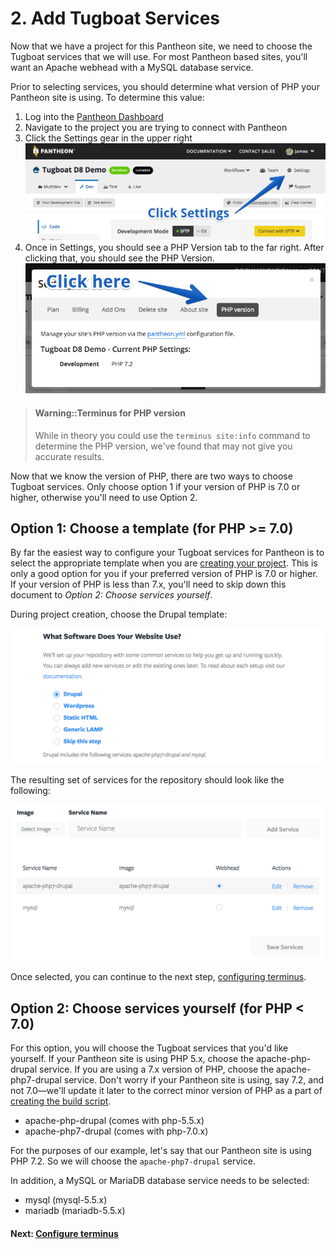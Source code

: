 # 2. Add Tugboat Services

Now that we have a project for this Pantheon site, we need to choose the Tugboat
services that we will use. For most Pantheon based sites, you'll want an Apache
webhead with a MySQL database service.

Prior to selecting services, you should determine what version of PHP your
Pantheon site is using. To determine this value:

1. Log into the [Pantheon Dashboard](https://dashboard.pantheon.io)
1. Navigate to the project you are trying to connect with Pantheon
1. Click the Settings gear in the upper right
   ![Click on Settings in Pantheon Dashboard](_images/pantheon-settings.png)
1. Once in Settings, you should see a PHP Version tab to the far right. After
   clicking that, you should see the PHP Version.
   ![Click on PHP Version in Pantheon Settings](_images/pantheon-php-settings.png)

> #### Warning::Terminus for PHP version
>
> While in theory you could use the `terminus site:info` command to determine
> the PHP version, we've found that may not give you accurate results.

Now that we know the version of PHP, there are two ways to choose Tugboat
services. Only choose option 1 if your version of PHP is 7.0 or higher,
otherwise you'll need to use Option 2.

## Option 1: Choose a template (for PHP >= 7.0)

By far the easiest way to configure your Tugboat services for Pantheon is to
select the appropriate template when you are
[creating your project](../index.md#1.-create-a-tugboat-project). This is only a
good option for you if your preferred version of PHP is 7.0 or higher. If your
version of PHP is less than 7.x, you'll need to skip down this document to
_Option 2: Choose services yourself_.

During project creation, choose the Drupal template:

![Drupal Template](../../../applications/drupal8/_images/drupal-template.png)

The resulting set of services for the repository should look like the following:

![Drupal Services](../../../applications/drupal8/_images/drupal-services.png)

Once selected, you can continue to the next step,
[configuring terminus](../configure-terminus/index.md).

## Option 2: Choose services yourself (for PHP < 7.0)

For this option, you will choose the Tugboat services that you'd like yourself.
If your Pantheon site is using PHP 5.x, choose the apache-php-drupal service. If
you are using a 7.x version of PHP, choose the apache-php7-drupal service. Don't
worry if your Pantheon site is using, say 7.2, and not 7.0—we'll update it later
to the correct minor version of PHP as a part of
[creating the build script](../add-build-script/index.md).

* apache-php-drupal (comes with php-5.5.x)
* apache-php7-drupal (comes with php-7.0.x)

For the purposes of our example, let's say that our Pantheon site is using PHP
7.2. So we will choose the `apache-php7-drupal` service.

In addition, a MySQL or MariaDB database service needs to be selected:

* mysql (mysql-5.5.x)
* mariadb (mariadb-5.5.x)

#### Next: [Configure terminus](../configure-terminus/index.md)

